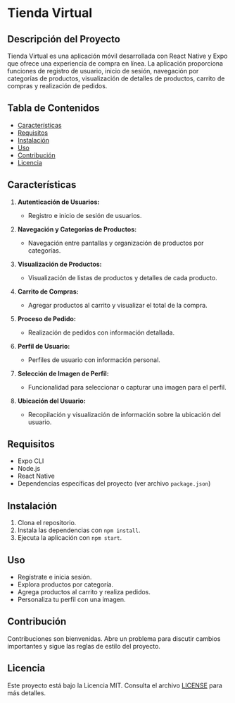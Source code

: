 # Tienda Virtual

## Descripción del Proyecto

Tienda Virtual es una aplicación móvil desarrollada con React Native y Expo que ofrece una experiencia de compra en línea. La aplicación proporciona funciones de registro de usuario, inicio de sesión, navegación por categorías de productos, visualización de detalles de productos, carrito de compras y realización de pedidos.


## Tabla de Contenidos
- [Características](#características)
- [Requisitos](#requisitos)
- [Instalación](#instalación)
- [Uso](#uso)
- [Contribución](#contribución)
- [Licencia](#licencia)

## Características
1. **Autenticación de Usuarios:**
   - Registro e inicio de sesión de usuarios.

2. **Navegación y Categorías de Productos:**
   - Navegación entre pantallas y organización de productos por categorías.

3. **Visualización de Productos:**
   - Visualización de listas de productos y detalles de cada producto.

4. **Carrito de Compras:**
   - Agregar productos al carrito y visualizar el total de la compra.

5. **Proceso de Pedido:**
   - Realización de pedidos con información detallada.

6. **Perfil de Usuario:**
   - Perfiles de usuario con información personal.

7. **Selección de Imagen de Perfil:**
   - Funcionalidad para seleccionar o capturar una imagen para el perfil.

8. **Ubicación del Usuario:**
   - Recopilación y visualización de información sobre la ubicación del usuario.

## Requisitos
- Expo CLI
- Node.js
- React Native
- Dependencias específicas del proyecto (ver archivo `package.json`)

## Instalación
1. Clona el repositorio.
2. Instala las dependencias con `npm install`.
3. Ejecuta la aplicación con `npm start`.

## Uso
- Regístrate e inicia sesión.
- Explora productos por categoría.
- Agrega productos al carrito y realiza pedidos.
- Personaliza tu perfil con una imagen.

## Contribución
Contribuciones son bienvenidas. Abre un problema para discutir cambios importantes y sigue las reglas de estilo del proyecto.

## Licencia
Este proyecto está bajo la Licencia MIT. Consulta el archivo [LICENSE](LICENSE) para más detalles.